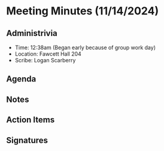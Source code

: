 # Meeting Minutes (11/14/2024)

## Administrivia
* Time: 12:38am (Began early because of group work day)<br>
* Location: Fawcett Hall 204
* Scribe: Logan Scarberry


## Agenda


## Notes


## Action Items

 

## Signatures

